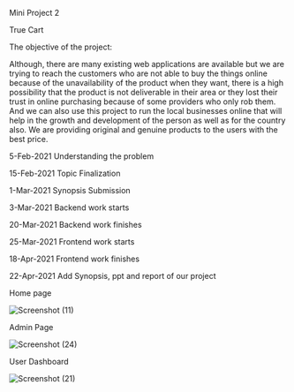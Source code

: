 Mini Project 2

True Cart 

The objective of the project:

  Although, there are many existing web applications are available but we are trying to reach the
customers who are not able to buy the things online because of the unavailability of the product
when they want, there is a high possibility that the product is not deliverable in their area or they
lost their trust in online purchasing because of some providers who only rob them. And we can
also use this project to run the local businesses online that will help in the growth and
development of the person as well as for the country also. We are providing original and genuine
products to the users with the best price.

5-Feb-2021
  Understanding the problem
  
15-Feb-2021
  Topic Finalization
  
1-Mar-2021
  Synopsis Submission

3-Mar-2021
  Backend work starts
 
20-Mar-2021
  Backend work finishes

25-Mar-2021
  Frontend work starts

18-Apr-2021
  Frontend work finishes
 
22-Apr-2021
  Add Synopsis, ppt and report of our project
  
Home page 


![Screenshot (11)](https://user-images.githubusercontent.com/44112369/115746712-2d08f500-a3b2-11eb-993c-86f9f43b9370.png)

Admin Page

![Screenshot (24)](https://user-images.githubusercontent.com/44112369/115747300-bf10fd80-a3b2-11eb-8623-953fc74d47d0.png)

User Dashboard

![Screenshot (21)](https://user-images.githubusercontent.com/44112369/115747346-ce904680-a3b2-11eb-876a-6a461a421abf.png)


